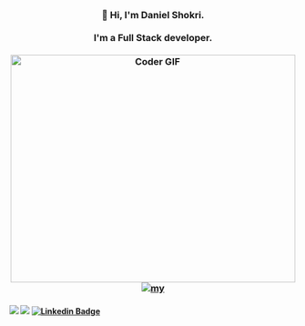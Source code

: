 <h3 align="center">
 <abc>
  <br>👋 Hi, I'm Daniel Shokri.<br>
  <br> I'm a Full Stack developer. <br>
  <br>
    <img src="https://media.giphy.com/media/SWoSkN6DxTszqIKEqv/giphy.gif" alt="Coder GIF" width="500" height="400">
  <br>
  <a href="https://portfolio-chi-two-53.vercel.app/" > <img src="https://i.ibb.co/KxKqHNZ/Pngtree-bule-border-3551748-1.png" alt="my"> </a>
 </abc>
<p align="center">

   ####      ![](https://img.shields.io/badge/Web%20Development-%3C%2F%3E-blueviolet) ![](https://img.shields.io/badge/JavaScript-%3C%2F%3E-yellow)  [![Linkedin Badge](https://img.shields.io/badge/-Daniel-shokri?style=flat-square&logo=Linkedin&logoColor=white&link=https://www.linkedin.com/in/danielshokri/)](https://www.linkedin.com/in/danielshokri/) 
</p>
</h3> 
